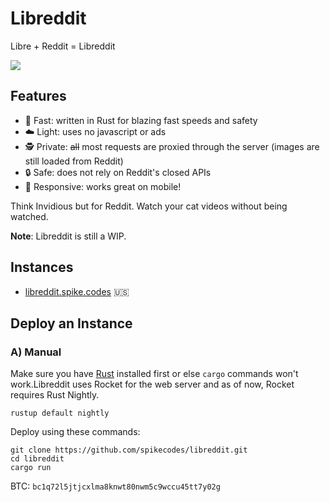 # Libreddit

Libre + Reddit = Libreddit

![](https://i.ibb.co/Kwwb1CK/image.png)

## Features

- 🚀 Fast: written in Rust for blazing fast speeds and safety
- ☁️ Light: uses no javascript or ads
- 🕵 Private: ~~all~~ most requests are proxied through the server (images are still loaded from Reddit)
- 🔒 Safe: does not rely on Reddit's closed APIs 
- 📱 Responsive: works great on mobile!

Think Invidious but for Reddit. Watch your cat videos without being watched.

**Note**: Libreddit is still a WIP.

## Instances

- [libreddit.spike.codes](https://libreddit.spike.codes) 🇺🇸

## Deploy an Instance

### A) Manual

Make sure you have [Rust](https://rust-lang.org) installed first or else `cargo` commands won't work.Libreddit uses Rocket for the web server and as of now, Rocket requires Rust Nightly.

```
rustup default nightly
```

Deploy using these commands:

```
git clone https://github.com/spikecodes/libreddit.git
cd libreddit
cargo run
```

<!-- ### B) Repl.it

[![Run on Repl.it](https://repl.it/badge/github/spikecodes/libreddit)](https://repl.it/github/spikecodes/libreddit)

Provides:
- Free deployment of app (can be ran without account)
- Free HTTPS url (https://\<app name\>.\<username\>\.repl\.co)
    - Supports custom domains
- Downtime after periods of inactivity \([solution 1](https://repl.it/talk/ask/use-this-pingmat1replco-just-enter/28821/101298), [solution 2](https://repl.it/talk/learn/How-to-use-and-setup-UptimeRobot/9003)\) -->

BTC: `bc1q72l5jtjcxlma8knwt80nwm5c9wccu45tt7y02g`
